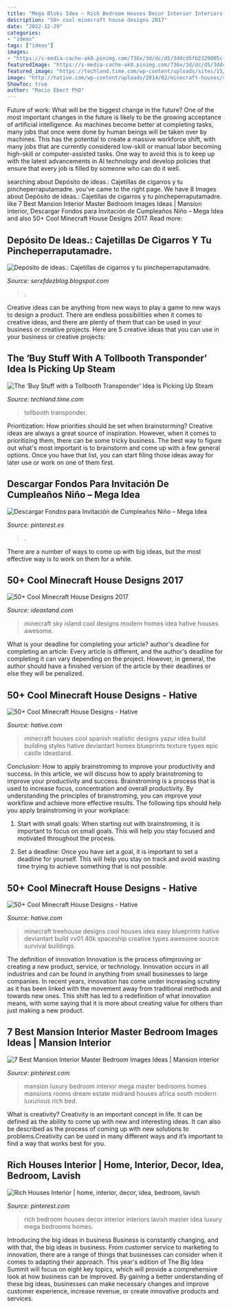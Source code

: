 ```yaml
---
title: "Mega Bloks Idea ~ Rich Bedroom Houses Decor Interior Interiors Lavish Master Idea Luxury Mega Bedrooms Homes"
description: "50+ cool minecraft house designs 2017"
date: "2022-12-29"
categories:
- "ideas"
tags: ["ideas"]
images:
- "https://s-media-cache-ak0.pinimg.com/736x/3d/dc/d5/3ddcd5fb2329005cfa5b1cafc9bca3bd.jpg"
featuredImage: "https://s-media-cache-ak0.pinimg.com/736x/3d/dc/d5/3ddcd5fb2329005cfa5b1cafc9bca3bd.jpg"
featured_image: "https://techland.time.com/wp-content/uploads/sites/15/2012/11/tollbooth.jpg?w=600"
image: "http://hative.com/wp-content/uploads/2014/02/minecraft-houses/spanish-house-idea-19.jpg"
ShowToc: true
author: "Rocio Ebert PhD"
---
```



Future of work: What will be the biggest change in the future?
One of the most important changes in the future is likely to be the growing acceptance of artificial intelligence. As machines become better at completing tasks, many jobs that once were done by human beings will be taken over by machines. This has the potential to create a massive workforce shift, with many jobs that are currently considered low-skill or manual labor becoming high-skill or computer-assisted tasks. One way to avoid this is to keep up with the latest advancements in AI technology and develop policies that ensure that every job is filled by someone who can do it well.

	

		
searching about Depósito de ideas.: Cajetillas de cigarros y tu pincheperraputamadre. you've came to the right page. We have 8 Images about Depósito de ideas.: Cajetillas de cigarros y tu pincheperraputamadre. like 7 Best Mansion Interior Master Bedroom Images Ideas | Mansion interior, Descargar Fondos para Invitación de Cumpleaños Niño – Mega Idea and also 50+ Cool Minecraft House Designs 2017. Read more:
		
    
## Depósito De Ideas.: Cajetillas De Cigarros Y Tu Pincheperraputamadre.

<img loading=lazy src="http://1.bp.blogspot.com/-0Mu5S6ycwJE/UMrl-jZhfaI/AAAAAAAAAQc/w1-QvOkaNdA/s1600/rata_muerta.jpg" onerror="this.onerror=null;this.src='https://tse3.mm.bing.net/th?id=OIP.0cUHkgZjsusuejIqad2wRQAAAA&amp;pid=15.1';" alt="Depósito de ideas.: Cajetillas de cigarros y tu pincheperraputamadre.">

_Source: serxfdezblog.blogspot.com_

>. 

	

Creative ideas can be anything from new ways to play a game to new ways to design a product. There are endless possibilities when it comes to creative ideas, and there are plenty of them that can be used in your business or creative projects. Here are 5 creative ideas that you can use in your business or creative projects:

    
## The ‘Buy Stuff With A Tollbooth Transponder’ Idea Is Picking Up Steam

<img loading=lazy src="https://techland.time.com/wp-content/uploads/sites/15/2012/11/tollbooth.jpg?w=600" onerror="this.onerror=null;this.src='https://tse4.mm.bing.net/th?id=OIP.OWl9twbrf8CK4Nt9D28BjgHaE8&amp;pid=15.1';" alt="The ‘Buy Stuff with a Tollbooth Transponder’ Idea Is Picking Up Steam">

_Source: techland.time.com_

>tollbooth transponder. 

	

Prioritization: How priorities should be set when brainstorming?
Creative ideas are always a great source of inspiration. However, when it comes to prioritizing them, there can be some tricky business. The best way to figure out what's most important is to brainstorm and come up with a few general options. Once you have that list, you can start filing those ideas away for later use or work on one of them first.

    
## Descargar Fondos Para Invitación De Cumpleaños Niño – Mega Idea

<img loading=lazy src="https://i.pinimg.com/736x/0c/b8/ca/0cb8ca625f94d4166036d407a60e1533.jpg" onerror="this.onerror=null;this.src='https://tse4.mm.bing.net/th?id=OIP.R6opqKRMxRRffYZSym53kQHaLI&amp;pid=15.1';" alt="Descargar Fondos para Invitación de Cumpleaños Niño – Mega Idea">

_Source: pinterest.es_

>. 

	

There are a number of ways to come up with big ideas, but the most effective way is to work on them for a while.

    
## 50+ Cool Minecraft House Designs 2017

<img loading=lazy src="http://ideastand.com/wp-content/uploads/2014/02/minecraft-houses/minecraft-sky-island-27.jpg" onerror="this.onerror=null;this.src='https://tse2.mm.bing.net/th?id=OIP.RskuuKUZzzArnnnZg6IT0QHaEP&amp;pid=15.1';" alt="50+ Cool Minecraft House Designs 2017">

_Source: ideastand.com_

>minecraft sky island cool designs modern homes idea hative houses awesome. 

	

What is your deadline for completing your article?
author's deadline for completing an article:
Every article is different, and the author's deadline for completing it can vary depending on the project. However, in general, the author should have a finished version of the article by their deadlines or else they will be penalized.

    
## 50+ Cool Minecraft House Designs - Hative

<img loading=lazy src="http://hative.com/wp-content/uploads/2014/02/minecraft-houses/spanish-house-idea-19.jpg" onerror="this.onerror=null;this.src='https://tse4.mm.bing.net/th?id=OIP.Yn_ZFEbbg7cg8Y6uheUVJwHaEL&amp;pid=15.1';" alt="50+ Cool Minecraft House Designs - Hative">

_Source: hative.com_

>minecraft houses cool spanish realistic designs yazur idea build building styles hative deviantart homes blueprints texture types epic castle ideastand. 

	

Conclusion: How to apply brainstroming to improve your productivity and success.
In this article, we will discuss how to apply brainstroming to improve your productivity and success. Brainstroming is a process that is used to increase focus, concentration and overall productivity. By understanding the principles of brainstroming, you can improve your workflow and achieve more effective results. The following tips should help you apply brainstroming in your workplace: 
1) Start with small goals: When starting out with brainstroming, it is important to focus on small goals. This will help you stay focused and motivated throughout the process. 

2) Set a deadline: Once you have set a goal, it is important to set a deadline for yourself. This will help you stay on track and avoid wasting time trying to achieve something that is not possible.

    
## 50+ Cool Minecraft House Designs - Hative

<img loading=lazy src="https://hative.com/wp-content/uploads/2014/02/minecraft-houses/treehouse-design-idea-5.jpg" onerror="this.onerror=null;this.src='https://tse4.mm.bing.net/th?id=OIP.NJXm4Glxz7hRvYiXb5O67AHaFj&amp;pid=15.1';" alt="50+ Cool Minecraft House Designs - Hative">

_Source: hative.com_

>minecraft treehouse designs cool houses idea easy blueprints hative deviantart build vv01 40k spaceship creative types awesome source survival buildings. 

	

The definition of innovation
Innovation is the process ofimproving or creating a new product, service, or technology. Innovation occurs in all industries and can be found in anything from small businesses to large companies. In recent years, innovation has come under increasing scrutiny as it has been linked with the movement away from traditional methods and towards new ones. This shift has led to a redefinition of what innovation means, with some saying that it is more about creating value for others than just making a new product.

    
## 7 Best Mansion Interior Master Bedroom Images Ideas | Mansion Interior

<img loading=lazy src="https://i.pinimg.com/originals/bc/2e/3e/bc2e3e17c74249756ea7c5ad86cbd279.jpg" onerror="this.onerror=null;this.src='https://tse2.mm.bing.net/th?id=OIP.czze-efBm5HjjDhCin1CzwHaE8&amp;pid=15.1';" alt="7 Best Mansion Interior Master Bedroom Images Ideas | Mansion interior">

_Source: pinterest.com_

>mansion luxury bedroom interior mega master bedrooms homes mansions rooms dream estate midrand houses africa south modern luxurious rich bed. 

	

What is creativity?
Creativity is an important concept in life. It can be defined as the ability to come up with new and interesting ideas. It can also be described as the process of coming up with new solutions to problems.Creativity can be used in many different ways and it’s important to find a way that works best for you.

    
## Rich Houses Interior | Home, Interior, Decor, Idea, Bedroom, Lavish

<img loading=lazy src="https://s-media-cache-ak0.pinimg.com/736x/3d/dc/d5/3ddcd5fb2329005cfa5b1cafc9bca3bd.jpg" onerror="this.onerror=null;this.src='https://tse3.mm.bing.net/th?id=OIP.JliVcbE4Z3yGb_NqA0u_cwHaEb&amp;pid=15.1';" alt="Rich Houses Interior | home, interior, decor, idea, bedroom, lavish">

_Source: pinterest.com_

>rich bedroom houses decor interior interiors lavish master idea luxury mega bedrooms homes. 

	

Introducing the big ideas in business
Business is constantly changing, and with that, the big ideas in business. From customer service to marketing to innovation, there are a range of things that businesses can consider when it comes to adapting their approach. 
This year's edition of The Big Idea Summit will focus on eight key topics, which will provide a comprehensive look at how business can be improved. By gaining a better understanding of these big ideas, businesses can make necessary changes and improve customer experience, increase revenue, or create innovative products and services.

